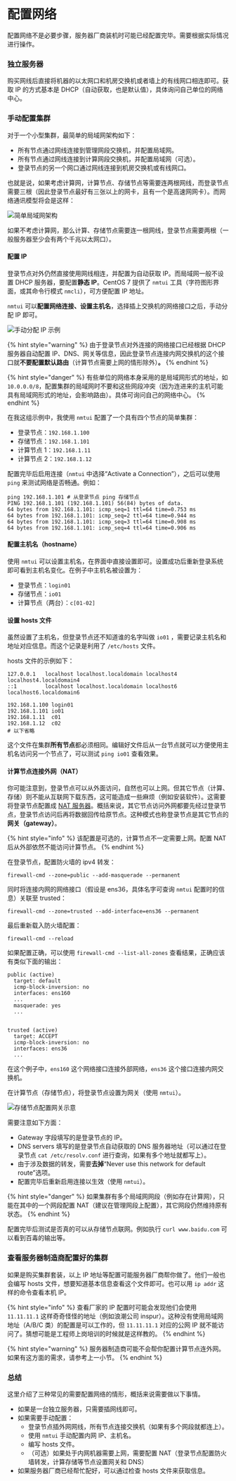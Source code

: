 # 配置网络

配置网络不是必要步骤，服务器厂商装机时可能已经配置完毕。需要根据实际情况进行操作。

### 独立服务器

购买网线后直接将机器的以太网口和机房交换机或者墙上的有线网口相连即可。获取 IP 的方式基本是 DHCP（自动获取，也是默认值），具体询问自己单位的网络中心。

### 手动配置集群

对于一个小型集群，最简单的局域网架构如下：

* 所有节点通过网线连接到管理网段交换机，并配置局域网。
* 所有节点通过网线连接到计算网段交换机，并配置局域网（可选）。
* 登录节点的另一个网口通过网线连接到机房交换机或有线网口。

也就是说，如果考虑计算网，计算节点、存储节点等需要连两根网线，而登录节点需要三根（因此登录节点最好有三张以上的网卡，且有一个是高速网网卡）。而网络通讯模型将会是这样：

![&#x7B80;&#x5355;&#x5C40;&#x57DF;&#x7F51;&#x67B6;&#x6784;](../.gitbook/assets/network.png)

如果不考虑计算网，那么计算、存储节点需要连一根网线，登录节点需要两根（一般服务器至少会有两个千兆以太网口）。

#### 配置 IP

登录节点对外仍然直接使用网线相连，并配置为自动获取 IP。而局域网一般不设置 DHCP 服务器，要配置**静态 IP**。CentOS 7 提供了 `nmtui` 工具（字符图形界面，或其命令行模式 `nmcli`），可方便配置 IP 地址。

`nmtui` 可以**配置网络连接、设置主机名**，选择插上交换机的网络接口之后，手动分配 IP 即可。

![&#x624B;&#x52A8;&#x5206;&#x914D; IP &#x793A;&#x4F8B;](../.gitbook/assets/nmtui1.png)

{% hint style="warning" %}
由于登录节点对外连接的网络接口已经根据 DHCP 服务器自动配置 IP、DNS、网关等信息，因此登录节点连接内网交换机的这个接口就**不要配置默认路由**（计算节点需要上网的情形除外）**。**
{% endhint %}

{% hint style="danger" %}
有些单位的网络本身采用的是局域网形式的地址，如 `10.0.0.0/8`，配置集群的局域网时不要和这些网段冲突（因为连进来的主机可能具有局域网形式的地址，会影响路由）。具体可询问自己的网络中心。
{% endhint %}

在我这组示例中，我使用 `nmtui` 配置了一个具有四个节点的简单集群：

* 登录节点：`192.168.1.100` 
* 存储节点：`192.168.1.101` 
* 计算节点 1：`192.168.1.11` 
* 计算节点 2：`192.168.1.12` 

配置完毕后启用连接（`nmtui` 中选择“Activate a Connection”），之后可以使用 `ping` 来测试网络是否畅通。例如：

```text
ping 192.168.1.101 # 从登录节点 ping 存储节点
PING 192.168.1.101 (192.168.1.101) 56(84) bytes of data.
64 bytes from 192.168.1.101: icmp_seq=1 ttl=64 time=0.753 ms
64 bytes from 192.168.1.101: icmp_seq=2 ttl=64 time=0.944 ms
64 bytes from 192.168.1.101: icmp_seq=3 ttl=64 time=0.908 ms
64 bytes from 192.168.1.101: icmp_seq=4 ttl=64 time=0.906 ms
```

#### 配置主机名（hostname）

使用 `nmtui` 可以设置主机名，在界面中直接设置即可。设置成功后重新登录系统即可看到主机名变化。在例子中主机名被设置为：

* 登录节点：`login01` 
* 存储节点：`io01` 
* 计算节点（两台）：`c[01-02]`

#### 设置 hosts 文件

虽然设置了主机名，但登录节点还不知道谁的名字叫做 `io01` ，需要记录主机名和地址对应信息。而这个记录是利用了 `/etc/hosts` 文件。

hosts 文件的示例如下：

```text
127.0.0.1   localhost localhost.localdomain localhost4 localhost4.localdomain4
::1         localhost localhost.localdomain localhost6 localhost6.localdomain6

192.168.1.100 login01
192.168.1.101 io01
192.168.1.11  c01
192.168.1.12  c02
# 以下省略
```

这个文件在集群**所有节点**都必须相同。编辑好文件后从一台节点就可以方便使用主机名访问另一个节点了，可以测试 `ping io01` 查看效果。

#### 计算节点连接外网（NAT）

你可能注意到，登录节点可以从外面访问，自然也可以上网。但其它节点（计算、存储）则不能从互联网下载东西，这可能造成一些麻烦（例如安装软件）。这需要将登录节点配置成 [NAT 服务器](https://en.wikipedia.org/wiki/Network_address_translation)。概括来说，其它节点访问外网都要先经过登录节点，登录节点访问后再将数据回传给原节点。这种模式也称登录节点是其它节点的**网关（gateway）**。

{% hint style="info" %}
该配置是可选的，计算节点不一定需要上网。配置 NAT 后从外部依然不能访问计算节点。
{% endhint %}

在登录节点，配置防火墙的 ipv4 转发：

```text
firewall-cmd --zone=public --add-masquerade --permanent
```

同时将连接内网的网络接口（假设是 ens36，具体名字可查询 `nmtui` 配置时的信息）关联至 trusted：

```text
firewall-cmd --zone=trusted --add-interface=ens36 --permanent
```

最后重新载入防火墙配置：

```text
firewall-cmd --reload
```

如果配置正确，可以使用 `firewall-cmd --list-all-zones` 查看结果，正确应该有类似下面的输出：

```text
public (active)
  target: default
  icmp-block-inversion: no
  interfaces: ens160
  ...
  masquerade: yes
  ...
	

trusted (active)
  target: ACCEPT
  icmp-block-inversion: no
  interfaces: ens36
  ...
```

在这个例子中，`ens160` 这个网络接口连接外部网络，`ens36` 这个接口连接内网交换机。

在计算节点（存储节点），将登录节点设置为网关（使用 `nmtui`）。

![&#x5B58;&#x50A8;&#x8282;&#x70B9;&#x914D;&#x7F6E;&#x7F51;&#x5173;&#x793A;&#x610F;](../.gitbook/assets/nmtui2.png)

需要注意如下方面：

* Gateway 字段填写的是登录节点的 IP。
* DNS servers 填写的是登录节点自动获取的 DNS 服务器地址（可以通过在登录节点 `cat /etc/resolv.conf` 进行查询，如果有多个地址就都写上）。
* 由于涉及数据的转发，需要**去掉**“Never use this network for default route”选项。
* 配置完毕后重新启用连接以生效（使用 `nmtui`）。

{% hint style="danger" %}
如果集群有多个局域网网段（例如存在计算网），只能在其中的一个网段配置 NAT（建议在管理网段上配置），其它网段仍然维持原有状态。
{% endhint %}

配置完毕后测试是否真的可以从存储节点联网。例如执行 `curl www.baidu.com` 可以看到百毒的输出等。

### 查看服务器制造商配置好的集群

如果是购买集群套装，以上 IP 地址等配置可能服务器厂商帮你做了。他们一般也会编写 hosts 文件，想要知道基本信息查看这个文件即可。也可以用 `ip addr` 这样的命令查看本机 IP。

{% hint style="info" %}
查看厂家的 IP 配置时可能会发现他们会使用 `11.11.11.1` 这样奇奇怪怪的地址（例如浪潮公司 inspur）。这种没有使用局域网地址（A/B/C 类）的配置是可以工作的，但 `11.11.11.1` 对应的公网 IP 就不能访问了。猜想可能是工程师上岗培训的时候就是这样教的。
{% endhint %}

{% hint style="warning" %}
服务器制造商可能不会帮你配置计算节点连外网。如果有这方面的需求，请参考上一小节。
{% endhint %}

### 总结

这里介绍了三种常见的需要配置网络的情形，概括来说需要做以下事情。

* 如果是一台独立服务器，只需要插网线即可。
* 如果需要手动配置：
  * 登录节点插外网网线，所有节点连接交换机（如果有多个网段就都连上）。
  * 使用 `nmtui` 手动配置内网 IP、主机名。
  * 编写 hosts 文件。
  * （可选）如果处于内网机器需要上网，需要配置 NAT（登录节点配置防火墙转发，计算存储等节点设置网关和 DNS）
* 如果服务器厂商已经帮忙配好，可以通过检查 hosts 文件来获取信息。

